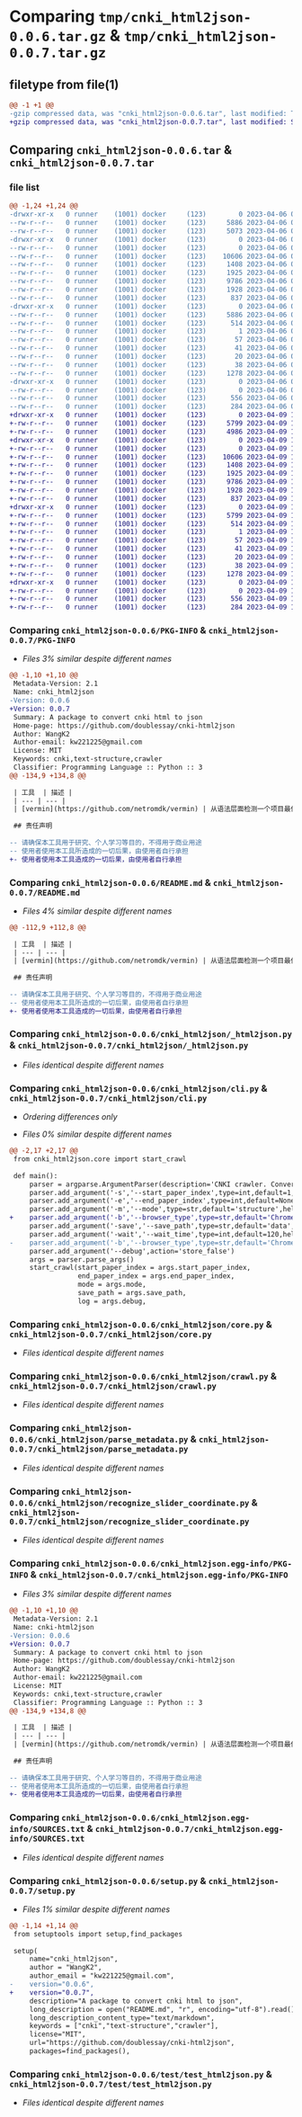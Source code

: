 # Comparing `tmp/cnki_html2json-0.0.6.tar.gz` & `tmp/cnki_html2json-0.0.7.tar.gz`

## filetype from file(1)

```diff
@@ -1 +1 @@
-gzip compressed data, was "cnki_html2json-0.0.6.tar", last modified: Thu Apr  6 09:29:25 2023, max compression
+gzip compressed data, was "cnki_html2json-0.0.7.tar", last modified: Sun Apr  9 14:24:59 2023, max compression
```

## Comparing `cnki_html2json-0.0.6.tar` & `cnki_html2json-0.0.7.tar`

### file list

```diff
@@ -1,24 +1,24 @@
-drwxr-xr-x   0 runner    (1001) docker     (123)        0 2023-04-06 09:29:25.836012 cnki_html2json-0.0.6/
--rw-r--r--   0 runner    (1001) docker     (123)     5886 2023-04-06 09:29:25.836012 cnki_html2json-0.0.6/PKG-INFO
--rw-r--r--   0 runner    (1001) docker     (123)     5073 2023-04-06 09:29:05.000000 cnki_html2json-0.0.6/README.md
-drwxr-xr-x   0 runner    (1001) docker     (123)        0 2023-04-06 09:29:25.836012 cnki_html2json-0.0.6/cnki_html2json/
--rw-r--r--   0 runner    (1001) docker     (123)        0 2023-04-06 09:29:05.000000 cnki_html2json-0.0.6/cnki_html2json/__init__.py
--rw-r--r--   0 runner    (1001) docker     (123)    10606 2023-04-06 09:29:05.000000 cnki_html2json-0.0.6/cnki_html2json/_html2json.py
--rw-r--r--   0 runner    (1001) docker     (123)     1408 2023-04-06 09:29:05.000000 cnki_html2json-0.0.6/cnki_html2json/cli.py
--rw-r--r--   0 runner    (1001) docker     (123)     1925 2023-04-06 09:29:05.000000 cnki_html2json-0.0.6/cnki_html2json/core.py
--rw-r--r--   0 runner    (1001) docker     (123)     9786 2023-04-06 09:29:05.000000 cnki_html2json-0.0.6/cnki_html2json/crawl.py
--rw-r--r--   0 runner    (1001) docker     (123)     1928 2023-04-06 09:29:05.000000 cnki_html2json-0.0.6/cnki_html2json/parse_metadata.py
--rw-r--r--   0 runner    (1001) docker     (123)      837 2023-04-06 09:29:05.000000 cnki_html2json-0.0.6/cnki_html2json/recognize_slider_coordinate.py
-drwxr-xr-x   0 runner    (1001) docker     (123)        0 2023-04-06 09:29:25.836012 cnki_html2json-0.0.6/cnki_html2json.egg-info/
--rw-r--r--   0 runner    (1001) docker     (123)     5886 2023-04-06 09:29:25.000000 cnki_html2json-0.0.6/cnki_html2json.egg-info/PKG-INFO
--rw-r--r--   0 runner    (1001) docker     (123)      514 2023-04-06 09:29:25.000000 cnki_html2json-0.0.6/cnki_html2json.egg-info/SOURCES.txt
--rw-r--r--   0 runner    (1001) docker     (123)        1 2023-04-06 09:29:25.000000 cnki_html2json-0.0.6/cnki_html2json.egg-info/dependency_links.txt
--rw-r--r--   0 runner    (1001) docker     (123)       57 2023-04-06 09:29:25.000000 cnki_html2json-0.0.6/cnki_html2json.egg-info/entry_points.txt
--rw-r--r--   0 runner    (1001) docker     (123)       41 2023-04-06 09:29:25.000000 cnki_html2json-0.0.6/cnki_html2json.egg-info/requires.txt
--rw-r--r--   0 runner    (1001) docker     (123)       20 2023-04-06 09:29:25.000000 cnki_html2json-0.0.6/cnki_html2json.egg-info/top_level.txt
--rw-r--r--   0 runner    (1001) docker     (123)       38 2023-04-06 09:29:25.836012 cnki_html2json-0.0.6/setup.cfg
--rw-r--r--   0 runner    (1001) docker     (123)     1278 2023-04-06 09:29:05.000000 cnki_html2json-0.0.6/setup.py
-drwxr-xr-x   0 runner    (1001) docker     (123)        0 2023-04-06 09:29:25.836012 cnki_html2json-0.0.6/test/
--rw-r--r--   0 runner    (1001) docker     (123)        0 2023-04-06 09:29:05.000000 cnki_html2json-0.0.6/test/__init__.py
--rw-r--r--   0 runner    (1001) docker     (123)      556 2023-04-06 09:29:05.000000 cnki_html2json-0.0.6/test/test_html2json.py
--rw-r--r--   0 runner    (1001) docker     (123)      284 2023-04-06 09:29:05.000000 cnki_html2json-0.0.6/test/test_metadata.py
+drwxr-xr-x   0 runner    (1001) docker     (123)        0 2023-04-09 14:24:59.470739 cnki_html2json-0.0.7/
+-rw-r--r--   0 runner    (1001) docker     (123)     5799 2023-04-09 14:24:59.470739 cnki_html2json-0.0.7/PKG-INFO
+-rw-r--r--   0 runner    (1001) docker     (123)     4986 2023-04-09 14:24:44.000000 cnki_html2json-0.0.7/README.md
+drwxr-xr-x   0 runner    (1001) docker     (123)        0 2023-04-09 14:24:59.470739 cnki_html2json-0.0.7/cnki_html2json/
+-rw-r--r--   0 runner    (1001) docker     (123)        0 2023-04-09 14:24:44.000000 cnki_html2json-0.0.7/cnki_html2json/__init__.py
+-rw-r--r--   0 runner    (1001) docker     (123)    10606 2023-04-09 14:24:44.000000 cnki_html2json-0.0.7/cnki_html2json/_html2json.py
+-rw-r--r--   0 runner    (1001) docker     (123)     1408 2023-04-09 14:24:44.000000 cnki_html2json-0.0.7/cnki_html2json/cli.py
+-rw-r--r--   0 runner    (1001) docker     (123)     1925 2023-04-09 14:24:44.000000 cnki_html2json-0.0.7/cnki_html2json/core.py
+-rw-r--r--   0 runner    (1001) docker     (123)     9786 2023-04-09 14:24:44.000000 cnki_html2json-0.0.7/cnki_html2json/crawl.py
+-rw-r--r--   0 runner    (1001) docker     (123)     1928 2023-04-09 14:24:44.000000 cnki_html2json-0.0.7/cnki_html2json/parse_metadata.py
+-rw-r--r--   0 runner    (1001) docker     (123)      837 2023-04-09 14:24:44.000000 cnki_html2json-0.0.7/cnki_html2json/recognize_slider_coordinate.py
+drwxr-xr-x   0 runner    (1001) docker     (123)        0 2023-04-09 14:24:59.470739 cnki_html2json-0.0.7/cnki_html2json.egg-info/
+-rw-r--r--   0 runner    (1001) docker     (123)     5799 2023-04-09 14:24:59.000000 cnki_html2json-0.0.7/cnki_html2json.egg-info/PKG-INFO
+-rw-r--r--   0 runner    (1001) docker     (123)      514 2023-04-09 14:24:59.000000 cnki_html2json-0.0.7/cnki_html2json.egg-info/SOURCES.txt
+-rw-r--r--   0 runner    (1001) docker     (123)        1 2023-04-09 14:24:59.000000 cnki_html2json-0.0.7/cnki_html2json.egg-info/dependency_links.txt
+-rw-r--r--   0 runner    (1001) docker     (123)       57 2023-04-09 14:24:59.000000 cnki_html2json-0.0.7/cnki_html2json.egg-info/entry_points.txt
+-rw-r--r--   0 runner    (1001) docker     (123)       41 2023-04-09 14:24:59.000000 cnki_html2json-0.0.7/cnki_html2json.egg-info/requires.txt
+-rw-r--r--   0 runner    (1001) docker     (123)       20 2023-04-09 14:24:59.000000 cnki_html2json-0.0.7/cnki_html2json.egg-info/top_level.txt
+-rw-r--r--   0 runner    (1001) docker     (123)       38 2023-04-09 14:24:59.470739 cnki_html2json-0.0.7/setup.cfg
+-rw-r--r--   0 runner    (1001) docker     (123)     1278 2023-04-09 14:24:44.000000 cnki_html2json-0.0.7/setup.py
+drwxr-xr-x   0 runner    (1001) docker     (123)        0 2023-04-09 14:24:59.470739 cnki_html2json-0.0.7/test/
+-rw-r--r--   0 runner    (1001) docker     (123)        0 2023-04-09 14:24:44.000000 cnki_html2json-0.0.7/test/__init__.py
+-rw-r--r--   0 runner    (1001) docker     (123)      556 2023-04-09 14:24:44.000000 cnki_html2json-0.0.7/test/test_html2json.py
+-rw-r--r--   0 runner    (1001) docker     (123)      284 2023-04-09 14:24:44.000000 cnki_html2json-0.0.7/test/test_metadata.py
```

### Comparing `cnki_html2json-0.0.6/PKG-INFO` & `cnki_html2json-0.0.7/PKG-INFO`

 * *Files 3% similar despite different names*

```diff
@@ -1,10 +1,10 @@
 Metadata-Version: 2.1
 Name: cnki_html2json
-Version: 0.0.6
+Version: 0.0.7
 Summary: A package to convert cnki html to json
 Home-page: https://github.com/doublessay/cnki-html2json
 Author: WangK2
 Author-email: kw221225@gmail.com
 License: MIT
 Keywords: cnki,text-structure,crawler
 Classifier: Programming Language :: Python :: 3
@@ -134,9 +134,8 @@
 
 | 工具  | 描述 |
 | --- | --- |
 | [vermin](https://github.com/netromdk/vermin) | 从语法层面检测一个项目最低支持的 `python` 版本 |
 
 ## 责任声明
 
-- 请确保本工具用于研究、个人学习等目的，不得用于商业用途
-- 使用者使用本工具所造成的一切后果，由使用者自行承担
+- 使用者使用本工具造成的一切后果，由使用者自行承担
```

### Comparing `cnki_html2json-0.0.6/README.md` & `cnki_html2json-0.0.7/README.md`

 * *Files 4% similar despite different names*

```diff
@@ -112,9 +112,8 @@
 
 | 工具  | 描述 |
 | --- | --- |
 | [vermin](https://github.com/netromdk/vermin) | 从语法层面检测一个项目最低支持的 `python` 版本 |
 
 ## 责任声明
 
-- 请确保本工具用于研究、个人学习等目的，不得用于商业用途
-- 使用者使用本工具所造成的一切后果，由使用者自行承担
+- 使用者使用本工具造成的一切后果，由使用者自行承担
```

### Comparing `cnki_html2json-0.0.6/cnki_html2json/_html2json.py` & `cnki_html2json-0.0.7/cnki_html2json/_html2json.py`

 * *Files identical despite different names*

### Comparing `cnki_html2json-0.0.6/cnki_html2json/cli.py` & `cnki_html2json-0.0.7/cnki_html2json/cli.py`

 * *Ordering differences only*

 * *Files 0% similar despite different names*

```diff
@@ -2,17 +2,17 @@
 from cnki_html2json.core import start_crawl
 
 def main():
     parser = argparse.ArgumentParser(description='CNKI crawler. Convert the html format of papers to json format.')
     parser.add_argument('-s','--start_paper_index',type=int,default=1,help='开始下载索引, 默认为1')
     parser.add_argument('-e','--end_paper_index',type=int,default=None,help='结束下载索引, 默认为None, 即下载到最后')
     parser.add_argument('-m','--mode',type=str,default='structure',help='模式: structure|plain|raw, 默认为structure')
+    parser.add_argument('-b','--browser_type',type=str,default='Chrome',help='浏览器类型: Chrome(default)|Firefox|Edge')
     parser.add_argument('-save','--save_path',type=str,default='data',help='文件保存路径, 默认为当前目录的data文件夹')
     parser.add_argument('-wait','--wait_time',type=int,default=120,help='为检索预留的等待时间, 默认为120秒')
-    parser.add_argument('-b','--browser_type',type=str,default='Chrome',help='浏览器类型: Chrome(default)|Firefox|Edge')
     parser.add_argument('--debug',action='store_false')
     args = parser.parse_args()
     start_crawl(start_paper_index = args.start_paper_index,
                 end_paper_index = args.end_paper_index,
                 mode = args.mode,
                 save_path = args.save_path,
                 log = args.debug,
```

### Comparing `cnki_html2json-0.0.6/cnki_html2json/core.py` & `cnki_html2json-0.0.7/cnki_html2json/core.py`

 * *Files identical despite different names*

### Comparing `cnki_html2json-0.0.6/cnki_html2json/crawl.py` & `cnki_html2json-0.0.7/cnki_html2json/crawl.py`

 * *Files identical despite different names*

### Comparing `cnki_html2json-0.0.6/cnki_html2json/parse_metadata.py` & `cnki_html2json-0.0.7/cnki_html2json/parse_metadata.py`

 * *Files identical despite different names*

### Comparing `cnki_html2json-0.0.6/cnki_html2json/recognize_slider_coordinate.py` & `cnki_html2json-0.0.7/cnki_html2json/recognize_slider_coordinate.py`

 * *Files identical despite different names*

### Comparing `cnki_html2json-0.0.6/cnki_html2json.egg-info/PKG-INFO` & `cnki_html2json-0.0.7/cnki_html2json.egg-info/PKG-INFO`

 * *Files 3% similar despite different names*

```diff
@@ -1,10 +1,10 @@
 Metadata-Version: 2.1
 Name: cnki-html2json
-Version: 0.0.6
+Version: 0.0.7
 Summary: A package to convert cnki html to json
 Home-page: https://github.com/doublessay/cnki-html2json
 Author: WangK2
 Author-email: kw221225@gmail.com
 License: MIT
 Keywords: cnki,text-structure,crawler
 Classifier: Programming Language :: Python :: 3
@@ -134,9 +134,8 @@
 
 | 工具  | 描述 |
 | --- | --- |
 | [vermin](https://github.com/netromdk/vermin) | 从语法层面检测一个项目最低支持的 `python` 版本 |
 
 ## 责任声明
 
-- 请确保本工具用于研究、个人学习等目的，不得用于商业用途
-- 使用者使用本工具所造成的一切后果，由使用者自行承担
+- 使用者使用本工具造成的一切后果，由使用者自行承担
```

### Comparing `cnki_html2json-0.0.6/cnki_html2json.egg-info/SOURCES.txt` & `cnki_html2json-0.0.7/cnki_html2json.egg-info/SOURCES.txt`

 * *Files identical despite different names*

### Comparing `cnki_html2json-0.0.6/setup.py` & `cnki_html2json-0.0.7/setup.py`

 * *Files 1% similar despite different names*

```diff
@@ -1,14 +1,14 @@
 from setuptools import setup,find_packages
 
 setup(
     name="cnki_html2json",
     author = "WangK2",
     author_email = "kw221225@gmail.com",
-    version="0.0.6",
+    version="0.0.7",
     description="A package to convert cnki html to json",
     long_description = open("README.md", "r", encoding="utf-8").read(),
     long_description_content_type="text/markdown",
     keywords = ["cnki","text-structure","crawler"],
     license="MIT",
     url="https://github.com/doublessay/cnki-html2json",
     packages=find_packages(),
```

### Comparing `cnki_html2json-0.0.6/test/test_html2json.py` & `cnki_html2json-0.0.7/test/test_html2json.py`

 * *Files identical despite different names*

